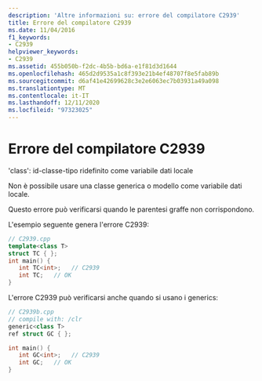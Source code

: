 ```yaml
---
description: 'Altre informazioni su: errore del compilatore C2939'
title: Errore del compilatore C2939
ms.date: 11/04/2016
f1_keywords:
- C2939
helpviewer_keywords:
- C2939
ms.assetid: 455b050b-f2dc-4b5b-bd6a-e1f81d3d1644
ms.openlocfilehash: 465d2d9535a1c8f393e21b4ef48707f8e5fab89b
ms.sourcegitcommit: d6af41e42699628c3e2e6063ec7b03931a49a098
ms.translationtype: MT
ms.contentlocale: it-IT
ms.lasthandoff: 12/11/2020
ms.locfileid: "97323025"
---
```

# <a name="compiler-error-c2939"></a>Errore del compilatore C2939

'class': id-classe-tipo ridefinito come variabile dati locale

Non è possibile usare una classe generica o modello come variabile dati locale.

Questo errore può verificarsi quando le parentesi graffe non corrispondono.

L'esempio seguente genera l'errore C2939:

```cpp
// C2939.cpp
template<class T>
struct TC { };
int main() {
   int TC<int>;   // C2939
   int TC;   // OK
}
```

L'errore C2939 può verificarsi anche quando si usano i generics:

```cpp
// C2939b.cpp
// compile with: /clr
generic<class T>
ref struct GC { };

int main() {
   int GC<int>;   // C2939
   int GC;   // OK
}
```
